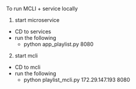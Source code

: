 To run MCLI + service locally

1. start microservice
- CD to services
- run the following
    - python app_playlist.py 8080

2. start mcli
- CD to mcli
- run the following
    - python playlist_mcli.py 172.29.147.193 8080